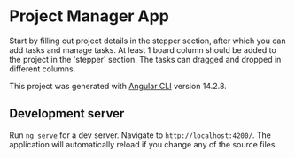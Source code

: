 # Project Manager App

Start by filling out project details in the stepper section, after which you can add tasks and manage tasks.
At least 1 board column should be added to the project in the 'stepper' section.
The tasks can dragged and dropped in different columns.

This project was generated with [Angular CLI](https://github.com/angular/angular-cli) version 14.2.8.

## Development server

Run `ng serve` for a dev server. Navigate to `http://localhost:4200/`. The application will automatically reload if you change any of the source files.

